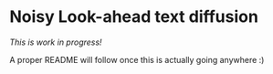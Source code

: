 # Noisy Look-ahead text diffusion

*This is work in progress!*

A proper README will follow once this is actually going anywhere :)
